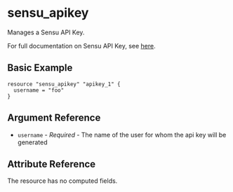 # sensu_apikey

Manages a Sensu API Key.

For full documentation on Sensu API Key, see [here](https://docs.sensu.io/sensu-go/latest/reference/apikeys).

## Basic Example

```hcl
resource "sensu_apikey" "apikey_1" {
  username = "foo"
}
```

## Argument Reference

* `username` - *Required* - The name of the user for whom the api key will be generated

## Attribute Reference

The resource has no computed fields.